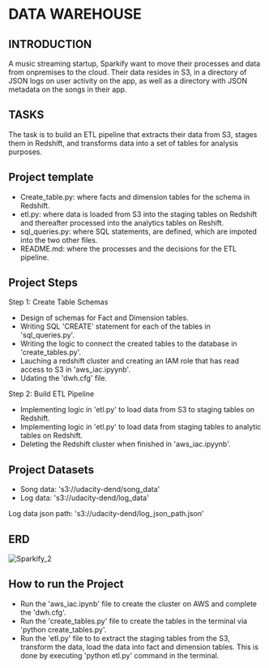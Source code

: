 # DATA WAREHOUSE

## INTRODUCTION

A music streaming startup, Sparkify want to move their processes and data from onpremises to the cloud. Their data resides in S3, in a directory of JSON logs on user activity on the app, as well as a directory with JSON metadata on the songs in their app.

##  TASKS

The task is to build an ETL pipeline that extracts their data from S3, stages them in Redshift, and transforms data into a set of tables for analysis purposes.

## Project template
- Create_table.py: where facts and dimension tables for the schema in Redshift.
- etl.py: where data is loaded from S3 into the staging tables on Redshift and thereafter processed into the analytics tables on Reshift.
- sql_queries.py: where SQL statements, are defined, which are impoted into the two other files.
- README.md: where the processes and the decisions for the ETL pipeline.

## Project Steps

Step 1: Create Table Schemas
- Design of schemas for Fact and Dimension tables.
- Writing SQL 'CREATE' statement for each of the tables in 'sql_queries.py'.
- Writing the logic to connect the created tables to the database in 'create_tables.py'.
- Lauching a redshift cluster and creating an IAM role that has read access to S3 in 'aws_iac.ipyynb'.
- Udating the 'dwh.cfg' file.

Step 2: Build ETL Pipeline
- Implementing logic in 'etl.py' to load data from S3 to staging tables on Redshift.
- Implementing logic in 'etl.py' to load data from staging tables to analytic tables on Redshift.
- Deleting the Redshift cluster when finished in 'aws_iac.ipyynb'.

## Project Datasets

- Song data: 's3://udacity-dend/song_data'
- Log data: 's3://udacity-dend/log_data'

Log data json path: 's3://udacity-dend/log_json_path.json'

## ERD 

![Sparkify_2](https://user-images.githubusercontent.com/104716831/207577238-600ff6f1-15a4-439a-80d4-a990233c664b.JPG)

## How to run the Project

- Run the 'aws_iac.ipynb' file to create the cluster on AWS and complete the 'dwh.cfg'.
- Run the 'create_tables.py' file to create the tables in the terminal via 'python create_tables.py'.
- Run the 'etl.py' file to to extract the staging tables from the S3, transform the data, load the data into fact and dimension tables. This is done by executing 'python etl.py' command in the terminal.
